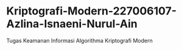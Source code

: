 # Kriptografi-Modern-227006107-Azlina-Isnaeni-Nurul-Ain
Tugas Keamanan Informasi Algorithma Kriptografi Modern

